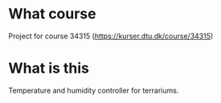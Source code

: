 # What course
Project for course 34315 (https://kurser.dtu.dk/course/34315)
# What is this
Temperature and humidity controller for terrariums.
